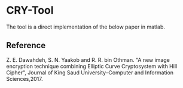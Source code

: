 # CRY-Tool
The tool is a direct implementation of the below paper in matlab.
## Reference
Z. E. Dawahdeh, S. N. Yaakob and R. R. bin Othman. "A new image encryption technique combining Elliptic Curve Cryptosystem with Hill Cipher", Journal of King Saud University–Computer and Information Sciences,2017.
